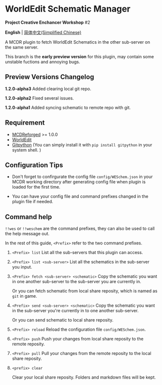 # WorldEdit Schematic Manager

**Project Creative Enchancer Workshop** #2

  **English** | [简体中文(Simplified Chinese)](https://github.com/ra1ny-yuki/weschem/blob/git_test/README_zh.md)

  A MCDR plugin to fetch WorldEdit Schematics in the other sub-server on the same server.
  
  This branch is the **early preview version** for this plugin, may contain some unstable fuctions and annoying bugs.
  
## Preview Versions Changelog
  
**1.2.0-alpha3** Added clearing local git repo.

**1.2.0-alpha2** Fixed several issues.

**1.2.0-alpha1** Added syncing schematic to remote repo with git.

## Requirement
- [MCDReforged](https://github.com/Fallen-Breath/MCDReforged/) >= 1.0.0
- [WorldEdit](https://www.curseforge.com/minecraft/mc-mods/worldedit)
- [Gitpython](https://pypi.org/project/GitPython/) (You can simply install it with `pip install gitpython` in your system shell. )

## Configuration Tips
- Don't forget to confirgurate the config file `config/WESchem.json` in your MCDR working directory after generating config file when plugin is loaded for the first time.

- You can have your config file and command prefixes changed in the plugin file if needed.

## Command help
`!!wes` or `!!weschem` are the command prefixes, they can also be used to call the help message out.

In the rest of this guide, `<Prefix>` refer to the two command prefixes.

1. `<Prefix> list` 
List all the sub-servers that this plugin can access.

2. `<Prefix> list <sub-server>`
List all the schematics in the sub-server you input.

3. `<Prefix> fetch <sub-server> <schematic>`
  Copy the schematic you want in one another sub-server to the sub-server you are currently in.

   Or you can fetch schematic from local share reposity, which is named as `git` in game.

4. `<Prefix> send <sub-server> <schematic>`
  Copy the schematic you want in the sub-server you're currently in to one another sub-server.

   Or you can send schematic to local share reposity.

5. `<Prefix> reload`
  Reload the configuration file `config/WESchem.json`.

6. `<Prefix> push`
  Push your changes from local share reposity to the remote reposity.

7. `<Prefix> pull`
   Pull your changes from the remote reposity to the local share reposity.

8. `<prefix> clear`

   Clear your local share reposity. Folders and markdown files will be kept.


